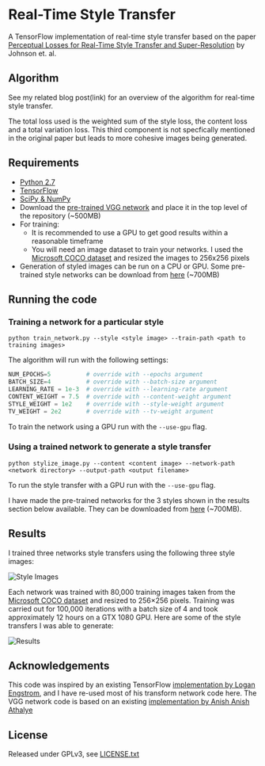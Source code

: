# Real-Time Style Transfer
A TensorFlow implementation of real-time style transfer based on the paper [Perceptual Losses for Real-Time Style Transfer and Super-Resolution](https://arxiv.org/abs/1603.08155) by Johnson et. al.

## Algorithm

See my related blog post(link) for an overview of the algorithm for real-time style transfer.

The total loss used is the weighted sum of the style loss, the content loss and a total variation loss. This third component is not specfically mentioned in the original paper but leads to more cohesive images being generated.

## Requirements

* [Python 2.7](https://www.python.org/download/releases/2.7/)
* [TensorFlow](https://www.tensorflow.org/versions/master/get_started/os_setup#download-and-setup)
* [SciPy & NumPy](http://scipy.org/install.html)
* Download the [pre-trained VGG network](http://www.vlfeat.org/matconvnet/models/beta16/imagenet-vgg-verydeep-19.mat) and place it in the top level of the repository (~500MB)
* For training: 
  * It is recommended to use a GPU to get good results within a reasonable timeframe
  * You will need an image dataset to train your networks. I used the [Microsoft COCO dataset](http://mscoco.org/) and resized the images to 256x256 pixels
* Generation of styled images can be run on a CPU or GPU. Some pre-trained style networks can be download from [here](https://drive.google.com/open?id=0B7pvkmVwDrF8a3FCVUt5RGhQSlU) (~700MB)

## Running the code

### Training a network for a particular style

```python train_network.py --style <style image> --train-path <path to training images>```

The algorithm will run with the following settings:

```python 
NUM_EPOCHS=5          # override with --epochs argument
BATCH_SIZE=4          # override with --batch-size argument
LEARNING_RATE = 1e-3  # override with --learning-rate argument
CONTENT_WEIGHT = 7.5  # override with --content-weight argument
STYLE_WEIGHT = 1e2    # override with --style-weight argument
TV_WEIGHT = 2e2       # override with --tv-weight argument
```
    
To train the network using a GPU run with the `--use-gpu` flag.

### Using a trained network to generate a style transfer

```python stylize_image.py --content <content image> --network-path <network directory> --output-path <output filename>```

To run the style transfer with a GPU run with the `--use-gpu` flag.

I have made the pre-trained networks for the 3 styles shown in the results section below available. They can be downloaded from [here](https://drive.google.com/open?id=0B7pvkmVwDrF8a3FCVUt5RGhQSlU) (~700MB).

## Results

I trained three networks style transfers using the following three style images:

![Style Images](results/style_images.png)

Each network was trained with 80,000 training images taken from the [Microsoft COCO dataset](http://mscoco.org/) and resized to 256×256 pixels. Training was carried out for 100,000 iterations with a batch size of 4 and took approximately 12 hours on a GTX 1080 GPU. Here are some of the style transfers I was able to generate:

![Results](results/style_transfers.png)

## Acknowledgements

This code was inspired by an existing TensorFlow [implementation by Logan Engstrom](https://github.com/lengstrom/fast-style-transfer), and I have re-used most of his transform network code here.
The VGG network code is based on an existing [implementation by Anish Anish Athalye](https://github.com/anishathalye/neural-style)

## License

Released under GPLv3, see [LICENSE.txt](LICENSE.txt)

